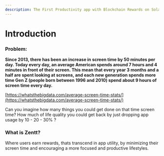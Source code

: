 ```yaml
---
description: The First Productivity app with Blockchain Rewards on Solana
---
```


# Introduction

### **Problem:**

**Since 2013, there has been an increase in screen time by 50 minutes per day. Today every day, an average American spends around 7 hours and 4 minutes in front of their screen. This mean that every year 3 months and a half are spent looking at screens, and each new generation spends more time Gen Z (people born between 1996 and 2010) spend about 9 hours of screen time every day.**

[https://whatsthebigdata.com/average-screen-time-stats/](https://whatsthebigdata.com/average-screen-time-stats/)

Can you imagine how many things you could get done on that time screen time? How much of life quality you could get back by just dropping app usage by 10 - 20 - 30% ?



### What is Zentt?

Where users earn rewards, thats transcend in app utility, by minimizing their screen time and encouraging a more focused and productive lifestyles.
